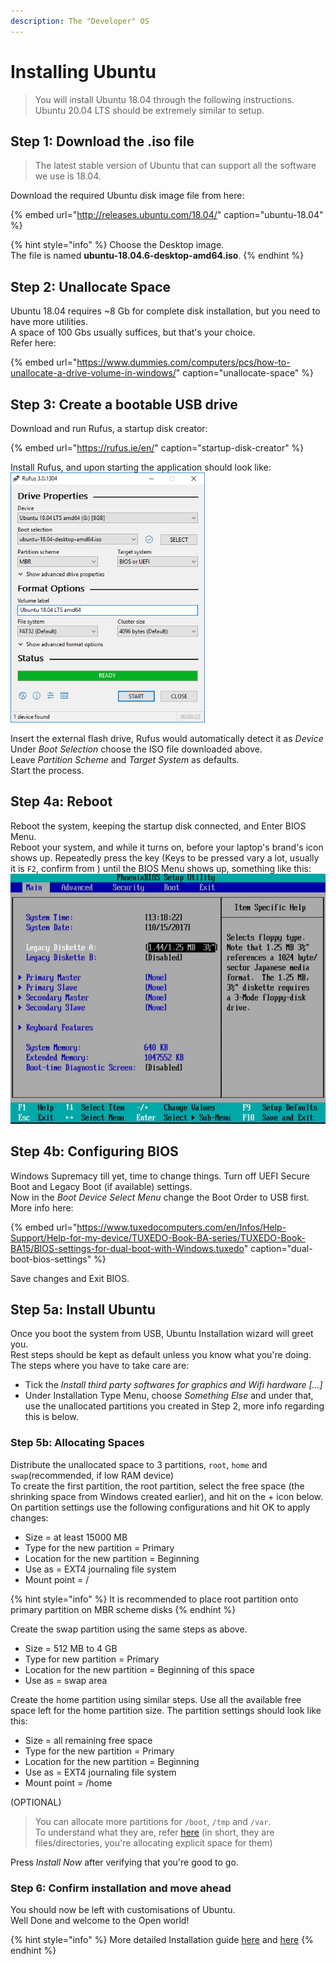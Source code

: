 ```yaml
---
description: The "Developer" OS
---
```


# Installing Ubuntu

> You will install Ubuntu 18.04 through the following instructions. Ubuntu 20.04 LTS should be extremely similar to setup.

## Step 1: Download the .iso file

> The latest stable version of Ubuntu that can support all the software we use is 18.04.

Download the required Ubuntu disk image file from here:

{% embed url="http://releases.ubuntu.com/18.04/" caption="ubuntu-18.04" %}

{% hint style="info" %}
Choose the Desktop image.  
The file is named **ubuntu-18.04.6-desktop-amd64.iso**.
{% endhint %}

## Step 2: Unallocate Space

Ubuntu 18.04 requires ~8 Gb for complete disk installation, but you need to have more utilities.  
A space of 100 Gbs usually suffices, but that's your choice.  
Refer here:

{% embed url="https://www.dummies.com/computers/pcs/how-to-unallocate-a-drive-volume-in-windows/" caption="unallocate-space" %}

## Step 3: Create a bootable USB drive

Download and run Rufus, a startup disk creator:

{% embed url="https://rufus.ie/en/" caption="startup-disk-creator" %}

Install Rufus, and upon starting the application should look like:  
<img src="../../assets/rufus_en.png" height=400>

Insert the external flash drive, Rufus would automatically detect it as _Device_  
Under _Boot Selection_ choose the ISO file downloaded above.  
Leave _Partition Scheme_ and _Target System_ as defaults.  
Start the process.

## Step 4a: Reboot

Reboot the system, keeping the startup disk connected, and Enter BIOS Menu.  
Reboot your system, and while it turns on, before your laptop's brand's icon shows up. Repeatedly press the key (Keys to be pressed vary a lot, usually it is `F2`, confirm from ) until the BIOS Menu shows up, something like this:  
<img src="../../assets/bios.jpg" height=400>

## Step 4b: Configuring BIOS

Windows Supremacy till yet, time to change things.
Turn off UEFI Secure Boot and Legacy Boot (if available) settings.  
Now in the _Boot Device Select Menu_ change the Boot Order to USB first.  
More info here:

{% embed url="https://www.tuxedocomputers.com/en/Infos/Help-Support/Help-for-my-device/TUXEDO-Book-BA-series/TUXEDO-Book-BA15/BIOS-settings-for-dual-boot-with-Windows.tuxedo" caption="dual-boot-bios-settings" %}

Save changes and Exit BIOS.

## Step 5a: Install Ubuntu

Once you boot the system from USB, Ubuntu Installation wizard will greet you.  
Rest steps should be kept as default unless you know what you're doing.  
The steps where you have to take care are:

- Tick the _Install third party softwares for graphics and Wifi hardware [...]_
- Under Installation Type Menu, choose _Something Else_ and under that, use the unallocated partitions you created in Step 2, more info regarding this is below.

### Step 5b: Allocating Spaces

Distribute the unallocated space to 3 partitions, `root`, `home` and `swap`(recommended, if low RAM device)  
To create the first partition, the root partition, select the free space (the shrinking space from Windows created earlier), and hit on the + icon below. On partition settings use the following configurations and hit OK to apply changes:

- Size = at least 15000 MB
- Type for the new partition = Primary
- Location for the new partition = Beginning
- Use as = EXT4 journaling file system
- Mount point = /

{% hint style="info" %}
It is recommended to place root partition onto primary partition on MBR scheme disks
{% endhint %}

Create the swap partition using the same steps as above.

- Size = 512 MB to 4 GB
- Type for new partition = Primary
- Location for the new partition = Beginning of this space
- Use as = swap area

Create the home partition using similar steps. Use all the available free space left for the home partition size. The partition settings should look like this:

- Size = all remaining free space
- Type for the new partition = Primary
- Location for the new partition = Beginning
- Use as = EXT4 journaling file system
- Mount point = /home

(OPTIONAL)

> You can allocate more partitions for `/boot`, `/tmp` and `/var`.  
> To understand what they are, refer [here](https://www.javatpoint.com/linux-file-system) (in short, they are files/directories, you're allocating explicit space for them)

Press _Install Now_ after verifying that you're good to go.

### Step 6: Confirm installation and move ahead

You should now be left with customisations of Ubuntu.  
Well Done and welcome to the Open world!

{% hint style="info" %}
More detailed Installation guide [here](https://phoenixnap.com/kb/how-to-install-ubuntu-18-04) and [here](https://www.tecmint.com/install-ubuntu-alongside-with-windows-dual-boot/)
{% endhint %}
